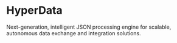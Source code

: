 # HyperData
Next-generation, intelligent JSON processing engine for scalable, autonomous data exchange and integration solutions.
